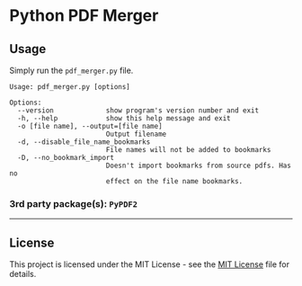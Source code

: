 # Python PDF Merger

## Usage

Simply run the `pdf_merger.py` file.

```
Usage: pdf_merger.py [options]

Options:
  --version             show program's version number and exit
  -h, --help            show this help message and exit
  -o [file name], --output=[file name]
                        Output filename
  -d, --disable_file_name_bookmarks
                        File names will not be added to bookmarks
  -D, --no_bookmark_import
                        Doesn't import bookmarks from source pdfs. Has no
                        effect on the file name bookmarks.
```

### 3rd party package(s): `PyPDF2`
---

## License
This project is licensed under the MIT License - see the [MIT License](LICENSE) file for details.
